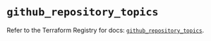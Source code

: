 # `github_repository_topics`

Refer to the Terraform Registry for docs: [`github_repository_topics`](https://registry.terraform.io/providers/integrations/github/6.7.3/docs/resources/repository_topics).
